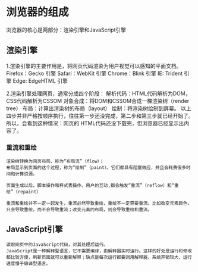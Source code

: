 # 浏览器的组成
  浏览器的核心是两部分：渲染引擎和JavaScript引擎
  ## 渲染引擎
  1.渲染引擎的主要作用是，将网页代码渲染为用户视觉可以感知的平面文档。
   Firefox：Gecko 引擎
   Safari：WebKit 引擎
   Chrome：Blink 引擎
   IE: Trident 引擎
   Edge: EdgeHTML 引擎

  2.渲染引擎处理网页，通常分成四个阶段：
    解析代码：HTML代码解析为DOM，CSS代码解析为CSSOM
    对象合成：将DOM和CSSOM合成一棵渲染树（render tree）
    布局：计算出渲染树的布局（layout）
    绘制：将渲染树绘制到屏幕。 
         以上四步并非严格按顺序执行，往往第一步还没完成，第二步和第三步就已经开始了。所以，会看到这种情况：网页的 HTML代码还没下载完，但浏览器已经显示出内容了。

  ### 重流和重绘
    渲染树转换为网页布局，称为“布局流”（flow）；
    布局显示到页面的这个过程，称为“绘制”（paint）。它们都具有阻塞效应，并且会耗费很多时间和计算资源。

    页面生成以后，脚本操作和样式表操作、用户的互动,都会触发“重流”（reflow）和“重绘”（repaint）

    重流和重绘并不一定一起发生，重流必然导致重绘，重绘不一定需要重流。比如改变元素颜色，只会导致重绘，而不会导致重流；改变元素的布局，则会导致重绘和重流。


## JavaScript引擎
    读取网页中的JavaScript代码，对其处理后运行。
    JavaScript是一种解释型语言，它不需要编译，由解释器实时运行。这样的好处是运行和修改都比较方便，刷新页面就可以重新解释；缺点是每次运行都要调用解释器，系统开销较大，运行速度慢于编译型语言。
    

